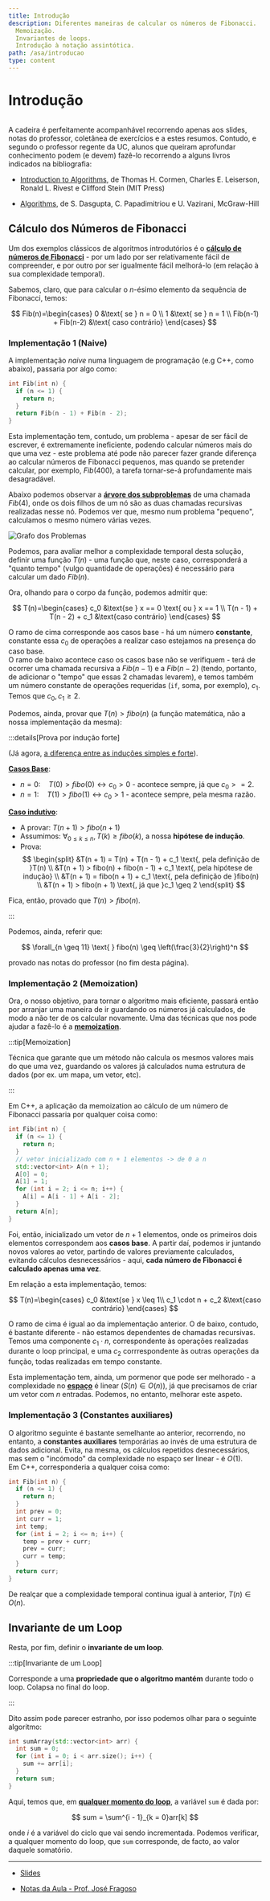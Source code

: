 ```yaml
---
title: Introdução
description: Diferentes maneiras de calcular os números de Fibonacci.
  Memoização.
  Invariantes de loops.
  Introdução à notação assintótica.
path: /asa/introducao
type: content
---
```


# Introdução

```toc

```

A cadeira é perfeitamente acompanhável recorrendo apenas aos slides, notas do professor, coletânea de exercícios e a estes resumos. Contudo, e segundo o professor regente da UC, alunos que queiram aprofundar conhecimento podem (e devem) fazê-lo recorrendo a alguns livros indicados na bibliografia:

- [Introduction to Algorithms](https://web.iiit.ac.in/~pratik.kamble/storage/Algorithms/Cormen_Algorithms_3rd.pdf), de Thomas H. Cormen, Charles E. Leiserson, Ronald L. Rivest e Clifford Stein (MIT Press)

- [Algorithms](http://algorithmics.lsi.upc.edu/docs/Dasgupta-Papadimitriou-Vazirani.pdf), de S. Dasgupta, C. Papadimitriou e U. Vazirani, McGraw-Hill

## Cálculo dos Números de Fibonacci

Um dos exemplos clássicos de algoritmos introdutórios é o [**cálculo de números de Fibonacci**](color:orange) - por um lado por ser relativamente fácil de compreender, e por outro por ser igualmente fácil melhorá-lo (em relação à sua complexidade temporal).

Sabemos, claro, que para calcular o $n$-ésimo elemento da sequência de Fibonacci, temos:

$$
Fib(n)=\begin{cases}
0 &\text{ se } n = 0 \\
1 &\text{ se } n = 1 \\
Fib(n-1) + Fib(n-2) &\text{ caso contrário}
\end{cases}
$$

### Implementação 1 (Naive)

A implementação _naive_ numa linguagem de programação (e.g C++, como abaixo), passaria por algo como:

```cpp
int Fib(int n) {
  if (n <= 1) {
    return n;
  }
  return Fib(n - 1) + Fib(n - 2);
}
```

Esta implementação tem, contudo, um problema - apesar de ser fácil de escrever, é extremamente ineficiente, podendo calcular números mais do que uma vez - este problema até pode não parecer fazer grande diferença ao calcular números de Fibonacci pequenos, mas quando se pretender calcular, por exemplo, $Fib(400)$, a tarefa tornar-se-á profundamente mais desagradável.

Abaixo podemos observar a [**árvore dos subproblemas**](color:orange) de uma chamada $Fib(4)$, onde os dois filhos de um nó são as duas chamadas recursivas realizadas nesse nó. Podemos ver que, mesmo num problema "pequeno", calculamos o mesmo número várias vezes.

![Grafo dos Problemas](./assets/0001-fibonacci-arvore.png)

Podemos, para avaliar melhor a complexidade temporal desta solução, definir uma função $T(n)$ - uma função que, neste caso, corresponderá a "quanto tempo" (vulgo quantidade de operações) é necessário para calcular um dado $Fib(n)$.

Ora, olhando para o corpo da função, podemos admitir que:

$$
T(n)=\begin{cases}
c_0 &\text{se } x == 0 \text{ ou } x == 1 \\
T(n - 1) + T(n - 2) + c_1 &\text{caso contrário}
\end{cases}
$$

O ramo de cima corresponde aos casos base - há um número **constante**, constante essa $c_0$ de operações a realizar caso estejamos na presença do caso base.  
O ramo de baixo acontece caso os casos base não se verifiquem - terá de ocorrer uma chamada recursiva a $Fib(n-1)$ e a $Fib(n-2)$ (tendo, portanto, de adicionar o "tempo" que essas 2 chamadas levarem), e temos também um número constante de operações requeridas (`if`, soma, por exemplo), $c_1$.  
Temos que $c_0, c_1 \geq 2$.

Podemos, ainda, provar que $T(n) > fibo(n)$ (a função matemática, não a nossa implementação da mesma):

:::details[Prova por indução forte]

(Já agora, [a diferença entre as induções simples e forte](https://math.stackexchange.com/q/517440)).

[**Casos Base**](color:green):

- $n = 0: \quad T(0) > fibo(0) \leftrightarrow c_0 > 0$ - acontece sempre, já que $c_0 >= 2$.
- $n = 1: \quad T(1) > fibo(1) \leftrightarrow c_0 > 1$ - acontece sempre, pela mesma razão.

[**Caso indutivo**](color:orange):

- A provar: $T(n+1) > fibo(n+1)$
- Assumimos: $\forall_{0 \leq k \leq n}, T(k) \geq fibo(k)$, a nossa **hipótese de indução**.
- Prova:
  $$
  \begin{split}
  &T(n + 1) = T(n) + T(n - 1) + c_1 \text{, pela definição de }T(n) \\
  &T(n + 1) > fibo(n) + fibo(n - 1) + c_1 \text{, pela hipótese de indução} \\
  &T(n + 1) = fibo(n + 1) + c_1 \text{, pela definição de }fibo(n) \\
  &T(n + 1) > fibo(n + 1) \text{, já que }c_1 \geq 2
  \end{split}
  $$

Fica, então, provado que $T(n) > fibo(n)$.

:::

Podemos, ainda, referir que:

$$
\forall_{n \geq 11} \text{ } fibo(n) \geq \left(\frac{3}{2}\right)^n
$$

provado nas notas do professor (no fim desta página).

### Implementação 2 (Memoization)

Ora, o nosso objetivo, para tornar o algoritmo mais eficiente, passará então por arranjar uma maneira de ir guardando os números já calculados, de modo a não ter de os calcular novamente. Uma das técnicas que nos pode ajudar a fazê-lo é a [**memoization**](color:yellow).

:::tip[Memoization]

Técnica que garante que um método não calcula os mesmos valores mais do que uma vez, guardando os valores já calculados numa estrutura de dados (por ex. um mapa, um vetor, etc).

:::

Em C++, a aplicação da memoization ao cálculo de um número de Fibonacci passaria por qualquer coisa como:

```cpp
int Fib(int n) {
  if (n <= 1) {
    return n;
  }
  // vetor inicializado com n + 1 elementos -> de 0 a n
  std::vector<int> A(n + 1);
  A[0] = 0;
  A[1] = 1;
  for (int i = 2; i <= n; i++) {
    A[i] = A[i - 1] + A[i - 2];
  }
  return A[n];
}
```

Foi, então, inicializado um vetor de $n + 1$ elementos, onde os primeiros dois elementos correspondem aos **casos base**. A partir daí, podemos ir juntando novos valores ao vetor, partindo de valores previamente calculados, evitando cálculos desnecessários - aqui, **cada número de Fibonacci é calculado apenas uma vez**.

Em relação a esta implementação, temos:

$$
T(n)=\begin{cases}
c_0 &\text{se } x \leq 1\\
c_1 \cdot n + c_2 &\text{caso contrário}
\end{cases}
$$

O ramo de cima é igual ao da implementação anterior. O de baixo, contudo, é bastante diferente - não estamos dependentes de chamadas recursivas. Temos uma componente $c_1 \cdot n$, correspondente às operações realizadas durante o loop principal, e uma $c_2$ corrrespondente às outras operações da função, todas realizadas em tempo constante.

Esta implementação tem, ainda, um pormenor que pode ser melhorado - a complexidade no [**espaço**](color:yellow) é linear ($S(n) \in O(n)$), já que precisamos de criar um vetor com $n$ entradas. Podemos, no entanto, melhorar este aspeto.

### Implementação 3 (Constantes auxiliares)

O algoritmo seguinte é bastante semelhante ao anterior, recorrendo, no entanto, a **constantes auxiliares** temporárias ao invés de uma estrutura de dados adicional. Evita, na mesma, os cálculos repetidos desnecessários, mas sem o "incómodo" da complexidade no espaço ser linear - é $O(1)$.  
Em C++, corresponderia a qualquer coisa como:

```cpp
int Fib(int n) {
  if (n <= 1) {
    return n;
  }
  int prev = 0;
  int curr = 1;
  int temp;
  for (int i = 2; i <= n; i++) {
    temp = prev + curr;
    prev = curr;
    curr = temp;
  }
  return curr;
}
```

De realçar que a complexidade temporal continua igual à anterior, $T(n) \in O(n)$.

## Invariante de um Loop

Resta, por fim, definir o **invariante de um loop**.

:::tip[Invariante de um Loop]

Corresponde a uma **propriedade que o algoritmo mantém** durante todo o loop. Colapsa no final do loop.

:::

Dito assim pode parecer estranho, por isso podemos olhar para o seguinte algoritmo:

```cpp
int sumArray(std::vector<int> arr) {
  int sum = 0;
  for (int i = 0; i < arr.size(); i++) {
    sum += arr[i];
  }
  return sum;
}
```

Aqui, temos que, em [**qualquer momento do loop**](color:orange), a variável `sum` é dada por:

$$
sum = \sum^{i - 1}_{k = 0}arr[k]
$$

onde $i$ é a variável do ciclo que vai sendo incrementada. Podemos verificar, a qualquer momento do loop, que `sum` corresponde, de facto, ao valor daquele somatório.

---

- [Slides](https://drive.google.com/file/d/1iyuzEQdYwsUpZR6HAjMK0jfS2JDtTBON/view?usp=sharing)

- [Notas da Aula - Prof. José Fragoso](https://web.tecnico.ulisboa.pt/jose.fragoso/asa/aula1.pdf)
